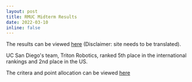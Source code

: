```yaml
---
layout: post
title: RMUC Midterm Results
date: 2022-03-10 
inline: false
---
```


The results can be viewed <a href="https://www.robomaster.com/zh-CN/resource/pages/announcement/1427">here</a> (Disclaimer: site needs to be translated). 

UC San Diego's team, Triton Robotics, ranked 5th place in the international rankings and 2nd place in the US. 

The critera and point allocation can be viewed <a href="https://www.robomaster.com/en-US/resource/pages/announcement/1379">here</a>
